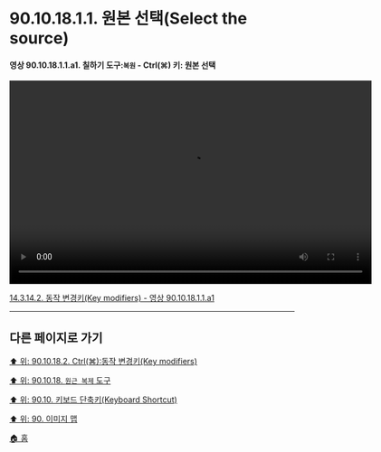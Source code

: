 # 90.10.18.1.1. 원본 선택(Select the source)

<a id="90-10-18-01-01-a1"></a>

#### 영상 90.10.18.1.1.a1. 칠하기 도구:`복원` - Ctrl(⌘) 키: 원본 선택
<video controls="controls" width="640" height="360" src="https://github.com/wonder13662/gimp/assets/15767104/73afa4b9-e11f-4d0e-95a6-0e09aab1719f"></video>

[14.3.14.2. 동작 변경키(Key modifiers) - 영상 90.10.18.1.1.a1](./14-03-14-02-key_modifiers.md#90-10-18-01-01-a1)

***

## 다른 페이지로 가기

[⬆️ 위: 90.10.18.2. Ctrl(⌘):동작 변경키(Key modifiers)](./90-10-18-02-00-key_modifier-ctrl.md)

[⬆️ 위: 90.10.18. `원근 복제` 도구](./90-10-18-00-perspective_clone.md)

[⬆️ 위: 90.10. 키보드 단축키(Keyboard Shortcut)](./90-10-00-keyboard_shortcut.md)

[⬆️ 위: 90. 이미지 맵](./90-00-image-map.md)

[🏠 홈](./00-home.md)